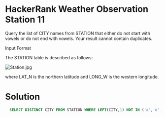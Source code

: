 # HackerRank Weather Observation Station 11
Query the list of CITY names from STATION that either do not start with vowels or do not end with vowels. Your result cannot contain duplicates.

Input Format

The STATION table is described as follows:

<img src="https://s3.amazonaws.com/hr-challenge-images/9336/1449345840-5f0a551030-Station.jpg" title="Station.jpg">

where LAT_N is the northern latitude and LONG_W is the western longitude.

# Solution

``` sql
  SELECT DISTINCT CITY FROM STATION WHERE LEFT(CITY,1) NOT IN ('a','e','i','o','u') OR RIGHT(CITY,1) NOT IN ('a','e','i','o','u');
```
